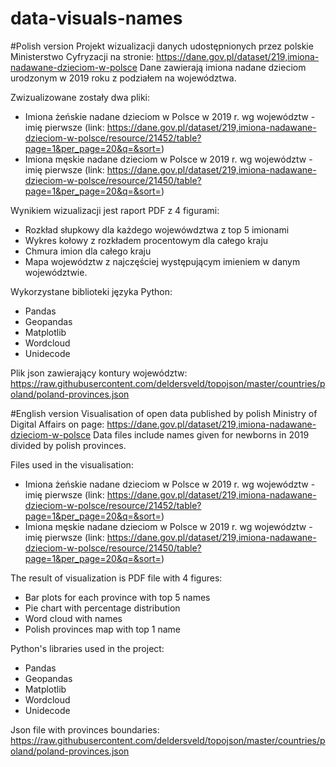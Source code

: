 # data-visuals-names
#Polish version
Projekt wizualizacji danych udostępnionych przez polskie Ministerstwo Cyfryzacji na stronie:
https://dane.gov.pl/dataset/219,imiona-nadawane-dzieciom-w-polsce
Dane zawierają imiona nadane dzieciom urodzonym w 2019 roku z podziałem na województwa. 

Zwizualizowane zostały dwa pliki:
- Imiona żeńskie nadane dzieciom w Polsce w 2019 r. wg województw - imię pierwsze 
  (link: https://dane.gov.pl/dataset/219,imiona-nadawane-dzieciom-w-polsce/resource/21452/table?page=1&per_page=20&q=&sort=)
- Imiona męskie  nadane dzieciom w Polsce w 2019 r. wg województw - imię pierwsze
  (link: https://dane.gov.pl/dataset/219,imiona-nadawane-dzieciom-w-polsce/resource/21450/table?page=1&per_page=20&q=&sort=)

Wynikiem wizualizacji jest raport PDF z 4 figurami: 
- Rozkład słupkowy dla każdego wojewówdztwa z top 5 imionami
- Wykres kołowy z rozkładem procentowym dla całego kraju
- Chmura imion dla całego kraju
- Mapa województw z najczęściej występującym imieniem w danym województwie.

Wykorzystane biblioteki języka Python: 
- Pandas
- Geopandas
- Matplotlib
- Wordcloud
- Unidecode

Plik json zawierający kontury województw:
https://raw.githubusercontent.com/deldersveld/topojson/master/countries/poland/poland-provinces.json

#English version
Visualisation of open data published by polish Ministry of Digital Affairs on page:
https://dane.gov.pl/dataset/219,imiona-nadawane-dzieciom-w-polsce
Data files include names given for newborns in 2019 divided by polish provinces.

Files used in the visualisation:
- Imiona żeńskie nadane dzieciom w Polsce w 2019 r. wg województw - imię pierwsze 
  (link: https://dane.gov.pl/dataset/219,imiona-nadawane-dzieciom-w-polsce/resource/21452/table?page=1&per_page=20&q=&sort=)
- Imiona męskie  nadane dzieciom w Polsce w 2019 r. wg województw - imię pierwsze
  (link: https://dane.gov.pl/dataset/219,imiona-nadawane-dzieciom-w-polsce/resource/21450/table?page=1&per_page=20&q=&sort=)

The result of visualization is PDF file with 4 figures:
- Bar plots for each province with top 5 names
- Pie chart with percentage distribution
- Word cloud with names
- Polish provinces map with top 1 name

Python's libraries used in the project:
- Pandas
- Geopandas
- Matplotlib
- Wordcloud
- Unidecode

Json file with provinces boundaries:
https://raw.githubusercontent.com/deldersveld/topojson/master/countries/poland/poland-provinces.json
